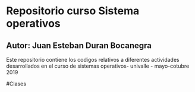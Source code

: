 # Repositorio curso Sistema operativos
## Autor: Juan Esteban Duran Bocanegra

Este repositorio contiene los codigos relativos a diferentes actividades desarrollados en el curso de sistemas operativos- univalle - mayo-cotubre 2019

#Clases
